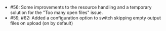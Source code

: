 * #56: Some improvements to the resource handling and a temporary solution for the "Too many open files" issue.
* #59, #62: Added a configuration option to switch skipping empty output files on upload (on by default)
